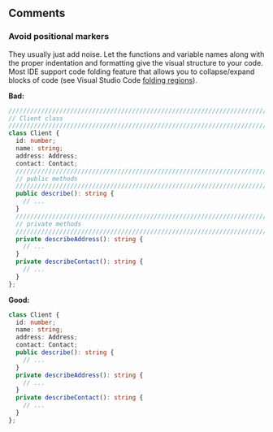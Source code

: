 ## Comments
### Avoid positional markers

They usually just add noise. Let the functions and variable names along with the proper indentation and formatting give the visual structure to your code.  
Most IDE support code folding feature that allows you to collapse/expand blocks of code \(see Visual Studio Code [folding regions](https://code.visualstudio.com/updates/v1_17#_folding-regions)\).

**Bad:**

```ts
////////////////////////////////////////////////////////////////////////////////
// Client class
////////////////////////////////////////////////////////////////////////////////
class Client {
  id: number;
  name: string;
  address: Address;
  contact: Contact;
  ////////////////////////////////////////////////////////////////////////////////
  // public methods
  ////////////////////////////////////////////////////////////////////////////////
  public describe(): string {
    // ...
  }
  ////////////////////////////////////////////////////////////////////////////////
  // private methods
  ////////////////////////////////////////////////////////////////////////////////
  private describeAddress(): string {
    // ...
  }
  private describeContact(): string {
    // ...
  }
};
```

**Good:**

```ts
class Client {
  id: number;
  name: string;
  address: Address;
  contact: Contact;
  public describe(): string {
    // ...
  }
  private describeAddress(): string {
    // ...
  }
  private describeContact(): string {
    // ...
  }
};
```
